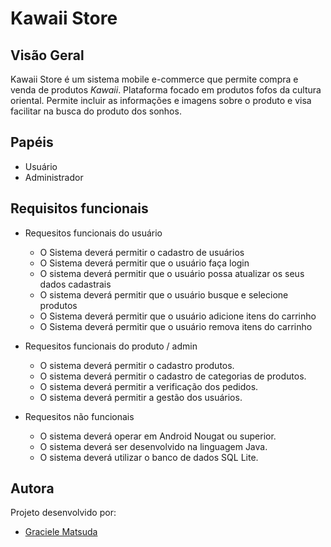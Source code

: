 # Kawaii Store



## Visão Geral
 
Kawaii Store é um sistema mobile e-commerce que permite compra e venda de produtos *Kawaii*. Plataforma focado em produtos fofos da cultura oriental. Permite incluir as informações e imagens sobre o produto e visa facilitar na busca do produto dos sonhos.



## Papéis
* Usuário 
* Administrador 



## Requisitos funcionais
* Requesitos funcionais do usuário
    * O Sistema deverá permitir o cadastro de usuários
    * O Sistema deverá permitir que o usuário faça login
    * O sistema deverá permitir que o usuário possa atualizar os seus dados cadastrais
    * O sistema deverá permitir que o usuário busque e selecione produtos
    * O Sistema deverá permitir que o usuário  adicione itens do carrinho
    * O Sistema deverá permitir que o usuário  remova itens do carrinho

* Requesitos funcionais do produto / admin
    * O sistema deverá permitir o cadastro produtos.
    * O sistema deverá permitir o cadastro de categorias de produtos.
    * O sistema deverá permitir a verificação dos pedidos.
    * O sistema deverá permitir a gestão dos usuários.

* Requesitos não funcionais
    * O sistema deverá operar em Android Nougat ou superior.
    * O sistema deverá ser desenvolvido na linguagem Java.
    * O sistema deverá utilizar o banco de dados SQL Lite.



## Autora

Projeto desenvolvido por:

* [Graciele Matsuda](https://github.com/GraMatsuda)